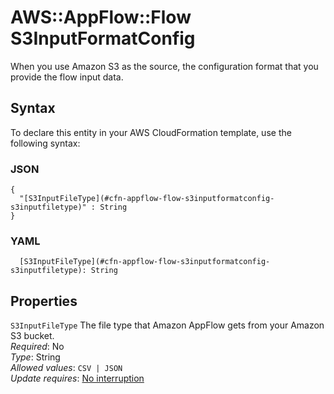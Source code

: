 # AWS::AppFlow::Flow S3InputFormatConfig<a name="aws-properties-appflow-flow-s3inputformatconfig"></a>

When you use Amazon S3 as the source, the configuration format that you provide the flow input data\.

## Syntax<a name="aws-properties-appflow-flow-s3inputformatconfig-syntax"></a>

To declare this entity in your AWS CloudFormation template, use the following syntax:

### JSON<a name="aws-properties-appflow-flow-s3inputformatconfig-syntax.json"></a>

```
{
  "[S3InputFileType](#cfn-appflow-flow-s3inputformatconfig-s3inputfiletype)" : String
}
```

### YAML<a name="aws-properties-appflow-flow-s3inputformatconfig-syntax.yaml"></a>

```
  [S3InputFileType](#cfn-appflow-flow-s3inputformatconfig-s3inputfiletype): String
```

## Properties<a name="aws-properties-appflow-flow-s3inputformatconfig-properties"></a>

`S3InputFileType` <a name="cfn-appflow-flow-s3inputformatconfig-s3inputfiletype"></a>
The file type that Amazon AppFlow gets from your Amazon S3 bucket\.  
_Required_: No  
_Type_: String  
_Allowed values_: `CSV | JSON`  
_Update requires_: [No interruption](https://docs.aws.amazon.com/AWSCloudFormation/latest/UserGuide/using-cfn-updating-stacks-update-behaviors.html#update-no-interrupt)
